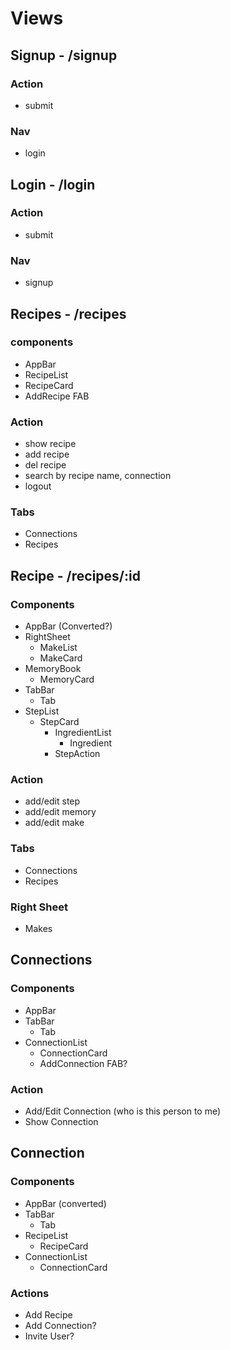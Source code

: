 # Views

## Signup - /signup

### Action
  * submit

### Nav
  * login

## Login - /login

### Action
  * submit

### Nav
  * signup


## Recipes - /recipes

### components
  * AppBar
  * RecipeList
  * RecipeCard
  * AddRecipe FAB

### Action
  * show recipe
  * add recipe
  * del recipe
  * search by recipe name, connection
  * logout

### Tabs
  * Connections
  * Recipes

## Recipe - /recipes/:id

### Components
  * AppBar (Converted?)
  * RightSheet
    * MakeList
    * MakeCard
  * MemoryBook
    * MemoryCard
  * TabBar
    * Tab
  * StepList
    * StepCard
      * IngredientList
        * Ingredient
      * StepAction

### Action
  * add/edit step
  * add/edit memory
  * add/edit make

### Tabs
  * Connections
  * Recipes

### Right Sheet
  * Makes

## Connections

### Components
  * AppBar
  * TabBar
    * Tab
  * ConnectionList
    * ConnectionCard
    * AddConnection FAB?

### Action
  * Add/Edit Connection (who is this person to me)
  * Show Connection

## Connection

### Components
  * AppBar (converted)
  * TabBar
    * Tab
  * RecipeList
    * RecipeCard
  * ConnectionList
    * ConnectionCard

### Actions
  * Add Recipe
  * Add Connection?
  * Invite User?
